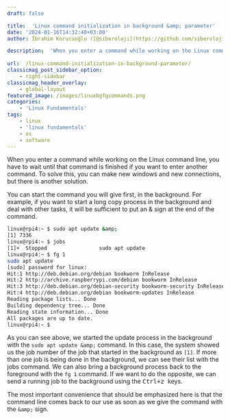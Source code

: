 ```yaml
---
draft: false

title:  'Linux command initialization in background &amp; parameter'
date: '2024-01-16T14:32:40+03:00'
author: İbrahim Korucuoğlu ([@siberoloji](https://github.com/siberoloji))

description:  'When you enter a command while working on the Linux command line, you have to wait until that command is finished if you want to enter another command. To solve this, you can make new windows and new connections, but there is another solution.' 
 
url:  /linux-command-initialization-in-background-parameter/
classicmag_post_sidebar_option:
    - right-sidebar
classicmag_header_overlay:
    - global-layout
featured_image: /images/linuxbgfgcommands.png
categories:
    - 'Linux Fundamentals'
tags:
    - linux
    - 'linux fundamentals'
    - os
    - software
---
```



When you enter a command while working on the Linux command line, you have to wait until that command is finished if you want to enter another command. To solve this, you can make new windows and new connections, but there is another solution.



You can start the command you will give first, in the background. For example, if you want to start a long copy process in the background and deal with other tasks, it will be sufficient to put an &amp; sign at the end of the command.


```bash
linux@rpi4:~ $ sudo apt update &amp;
[1] 7336
linux@rpi4:~ $ jobs
[1]+  Stopped                 sudo apt update
linux@rpi4:~ $ fg 1
sudo apt update
[sudo] password for linux: 
Hit:1 http://deb.debian.org/debian bookworm InRelease
Hit:2 http://archive.raspberrypi.com/debian bookworm InRelease
Hit:3 http://deb.debian.org/debian-security bookworm-security InRelease
Hit:4 http://deb.debian.org/debian bookworm-updates InRelease
Reading package lists... Done
Building dependency tree... Done
Reading state information... Done
All packages are up to date.
linux@rpi4:~ $ 
```



As you can see above, we started the update process in the background with the `sudo apt update &amp;` command. In this case, the system showed us the job number of the job that started in the background as `[1]`. If more than one job is being done in the background, we can see their list with the jobs command. We can also bring a background process back to the foreground with the `fg 1` command. If we want to do the opposite, we can send a running job to the background using the <kbd>Ctrl+z </kbd>keys.



The most important convenience that should be emphasized here is that the command line comes back to our use as soon as we give the command with the `&amp;` sign.
